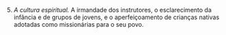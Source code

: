 ﻿5. *A cultura espiritual.* A irmandade dos instrutores, o esclarecimento da infância e de grupos de jovens, e o aperfeiçoamento de crianças nativas adotadas como missionárias para o seu povo.